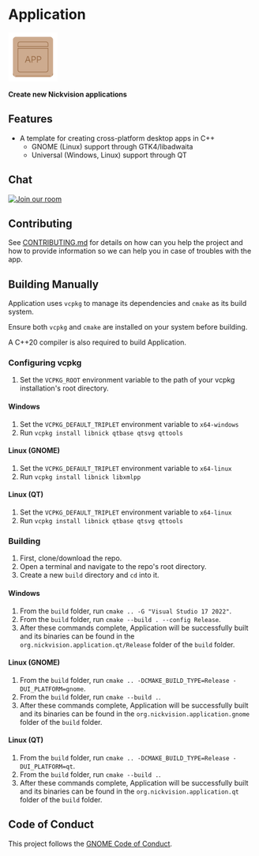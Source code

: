 # Application
<img src="resources/org.nickvision.application.svg" width="100" height="100"/>

 **Create new Nickvision applications**

## Features
- A template for creating cross-platform desktop apps in C++
    - GNOME (Linux) support through GTK4/libadwaita
    - Universal (Windows, Linux) support through QT

## Chat
<a href='https://matrix.to/#/#nickvision:matrix.org'><img width='140' alt='Join our room' src='https://user-images.githubusercontent.com/17648453/196094077-c896527d-af6d-4b43-a5d8-e34a00ffd8f6.png'/></a>

## Contributing

See [CONTRIBUTING.md](CONTRIBUTING.md) for details on how can you help the project and how to provide information so we can help you in case of troubles with the app.

## Building Manually
Application uses `vcpkg` to manage its dependencies and `cmake` as its build system.

Ensure both `vcpkg` and `cmake` are installed on your system before building.

A C++20 compiler is also required to build Application.

### Configuring vcpkg
1. Set the `VCPKG_ROOT` environment variable to the path of your vcpkg installation's root directory.
#### Windows
1. Set the `VCPKG_DEFAULT_TRIPLET` environment variable to `x64-windows`
1. Run `vcpkg install libnick qtbase qtsvg qttools`
#### Linux (GNOME)
1. Set the `VCPKG_DEFAULT_TRIPLET` environment variable to `x64-linux`
1. Run `vcpkg install libnick libxmlpp`
#### Linux (QT)
1. Set the `VCPKG_DEFAULT_TRIPLET` environment variable to `x64-linux`
1. Run `vcpkg install libnick qtbase qtsvg qttools`

### Building
1. First, clone/download the repo.
1. Open a terminal and navigate to the repo's root directory.
1. Create a new `build` directory and `cd` into it. 
#### Windows
1. From the `build` folder, run `cmake .. -G "Visual Studio 17 2022"`.
1. From the `build` folder, run `cmake --build . --config Release`.
1. After these commands complete, Application will be successfully built and its binaries can be found in the `org.nickvision.application.qt/Release` folder of the `build` folder.
#### Linux (GNOME)
1. From the `build` folder, run `cmake .. -DCMAKE_BUILD_TYPE=Release -DUI_PLATFORM=gnome`.
1. From the `build` folder, run `cmake --build .`.
1. After these commands complete, Application will be successfully built and its binaries can be found in the `org.nickvision.application.gnome` folder of the `build` folder.
#### Linux (QT)
1. From the `build` folder, run `cmake .. -DCMAKE_BUILD_TYPE=Release -DUI_PLATFORM=qt`.
1. From the `build` folder, run `cmake --build .`.
1. After these commands complete, Application will be successfully built and its binaries can be found in the `org.nickvision.application.qt` folder of the `build` folder.

## Code of Conduct

This project follows the [GNOME Code of Conduct](https://conduct.gnome.org/).
